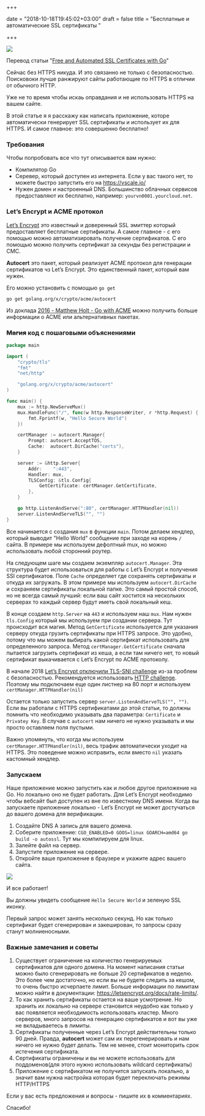 +++

date = "2018-10-18T19:45:02+03:00"
draft = false
title = "Бесплатные и автоматические SSL сертификаты "

+++

![](/img/ssl/ssl-title.png)

Перевод статьи "[Free and Automated SSL Certificates with Go](https://goenning.net/2017/11/08/free-and-automated-ssl-certificates-with-go/)"

Сейчас без HTTPS никуда. И это связанно не только с безопасностью. Поисковоки лучше ранжируют сайты работающие по HTTPS в отличии от обычного HTTP.

Уже не то время чтобы искаь оправдания и не использовать HTTPS на вашем сайте.

<!--more-->

В этой статье я я расскажу как написать приложение, которе автоматически генерирует SSL сертификаты и использует их для HTTPS. И самое главное: это совершенно бесплатно!

### Требования

Чтобы попробовать все что тут описывается вам нужно:

* Компилятор Go
* Серевер, который доступен из интернета. Если у вас такого нет, то можете быстро запустить его на https://vscale.io/
* Нужен домен и настроенный DNS. Большинство облачных сервисов предоставляют их бесплатно, например: `yourvn0001.yourcloud.net`.

### Let’s Encrypt и ACME протокол

[Let’s Encrypt](https://letsencrypt.org/) это известный и доверенный SSL эмиттер который предоставляет бесплатные сертификаты. А самое главное - с его помощью можно автоматизировать получение сертификатов. С его помощью можно получить сертификат за секунды без регистрации и СМС.

**Autocert** это пакет, который реализует ACME протокол для генерации сертификатов чз Let’s Encrypt. Это единственный пакет, который вам нужен.

Его можно установить с помощью `go get`

```
go get golang.org/x/crypto/acme/autocert
```

 Из доклада [2016 - Matthew Holt - Go with ACME](https://www.youtube.com/watch?v=KdX51QJWQTA) можно получить больше информации о ACME или альтернативных пакетах.

### ~~Магия~~ код с пошаговыми объяснениями

```go
package main

import (
	"crypto/tls"
	"fmt"
	"net/http"

	"golang.org/x/crypto/acme/autocert"
)

func main() {
	mux := http.NewServeMux()
	mux.HandleFunc("/", func(w http.ResponseWriter, r *http.Request) {
		fmt.Fprintf(w, "Hello Secure World")
	})

	certManager := autocert.Manager{
		Prompt: autocert.AcceptTOS,
		Cache:  autocert.DirCache("certs"),
	}

	server := &http.Server{
		Addr:    ":443",
		Handler: mux,
		TLSConfig: &tls.Config{
			GetCertificate: certManager.GetCertificate,
		},
	}

	go http.ListenAndServe(":80", certManager.HTTPHandler(nil))
	server.ListenAndServeTLS("", "")
}
```

Все начинается с создания `mux` в функции `main`. Потом делаем хендлер, который выводит "Hello World" сообщение при заходе на корень `/` сайта. В примере мы используем дефолтный mux, но можно использовать любой сторонний роутер.

На следующем шаге мы создаем экземпляр `autocert.Manager`. Эта структура будет использоваться для работы с Let’s Encrypt и получения SSl сертификатов. Поле `Cache` определяет где сохранять сертификаты и откуда их загружать. В этом примере мы используем `autocert.DirCache` и сохраняем сертификаты локальной папке. Это самый простой способ, но не всегда самый лучший: если ваш сайт хостится на нескольких серверах то каждый сервер будут иметь свой локальный кеш.

В конце создаем `http.Server` на `443` и используем наш `mux`. Нам нужен `tls.Config` который мы используем при создании сервера. Тут происходит вся магия. Метод `GetCertificate` используется для указания серверу откуда грузить сертификаты при HTTPS запросе. Это удобно, потому что мы можем выбирать какой сертификат использовать для определенного запроса. Метод `certManager.GetCertificate` сначала пытается загрузить сертификат из кеша, а если там ничего нет, то новый сертификат выкачивается с Let’s Encrypt по ACME протоколу.

В начале 2018  [Let’s Encrypt отключили TLS-SNI challenge](https://community.letsencrypt.org/t/2018-01-11-update-regarding-acme-tls-sni-and-shared-hosting-infrastructure/50188) из-за проблем с безопасностью. Рекомендуется использовать [HTTP challenge](https://tools.ietf.org/html/draft-ietf-acme-acme-07#section-8.3). Поэтому мы подключаем еще один листнер на 80 порт и используем `certManager.HTTPHandler(nil)`

Остается только запустить сервер `server.ListenAndServeTLS("", "")`. Если вы работали с HTTPS сертификатами до этой статьи, то должны помнить что необходимо указывать два параметра: `Certificate` и `Privatey Key`. В случае с `autocert` нам ничего не нужно указывать и мы просто оставляем поля пустыми.

Важно упомянуть, что когда мы используем `certManager.HTTPHandler(nil)`, весь трафик автоматически уходит на HTTPS. Это поведение можно исправить, если вместо `nil` указать кастомный хендлер.

### Запускаем

Наше приложение можно запустить как и любое другое приложение на Go. Но локально оно не будет работать. Для Let’s Encrypt необходимо чтобы вебсайт был доступен из вне по известному DNS имени. Когда вы запускаете приложение локально - Let’s Encrypt не может достучаться до вашего домена для верификации.

1. Создайте DNS A запись для вашего домена.
2. Соберите приложение: `CGO_ENABLED=0 GOOS=linux GOARCH=amd64 go build -o autossl`. Тут мы компилируем для linux.
3. Залейте файл на сервер.
4. Запустите приложение на сервере.
5. Откройте ваше приложение в браузере и укажите адрес вашего сайта.

![](/img/ssl/auto-ssl-golang.png)

И все работает! 

Вы должны увидеть сообщение `Hello Secure World` и зеленую SSL иконку.

Первый запрос может занять несколько секунд. Но как только сертификат будет сгенерирован и закеширован, то запросы сразу станут молниеносными.

### Важные замечания и советы

1. Существует ограничение на количество генерируемых сертификатов для одного домена. На момент написания статьи можно было сгенерировать не больше 20 сертификатов в неделю. Это более чем достаточно, но если вы не будете следить за кешом, то очень быстро исчерпаете лимит. Больше информации по лимитам можно найти в документации: <https://letsencrypt.org/docs/rate-limits/>.
2. То как хранить сертификаты остается на ваше усмотрение. Но хранить их локально на сервере становится неудобно как только у вас появляется необходимость использовать кластер. Много серверов, много запросов на генерацию сертификатов и вот вы уже не вкладываетесь в лимиты.
3. Сертификаты полученные через Let’s Encrypt  действительны только 90 дней. Правда, **autocert** может сам их перегенерировать и нам ничего не нужно будет делать. Тем не менее, стоит мониторить срок истечения сертификата.
4. Сертификаты ограничены и вы не можете использовать для поддоменов(для этого нужно использовать wildcard сертификаты)
5. Приложение с сертификатом не получится запускать локально, а значит вам нужна настройка которая будет переключать режимы HTTP/HTTPS

Если у вас есть предложения и вопросы - пишите их в комментариях.

Спасибо!